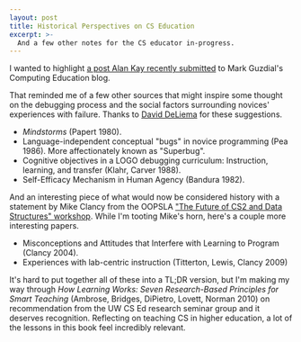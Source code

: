```yaml
---
layout: post
title: Historical Perspectives on CS Education
excerpt: >-
  And a few other notes for the CS educator in-progress.
---
```


I wanted to highlight [a post Alan Kay recently submitted][] to Mark Guzdial's
Computing Education blog.

[a post Alan Kay recently submitted]: https://computinged.wordpress.com/2019/07/15/so-whats-a-notional-machine-anyway-a-guest-blog-post-from-ben-shapiro/#comment-67553

That reminded me of a few other sources that might inspire some thought on the
debugging process and the social factors surrounding novices' experiences with
failure. Thanks to [David DeLiema](http://www.david-deliema.com) for these
suggestions.

- *Mindstorms* (Papert 1980).
- Language-independent conceptual "bugs" in novice programming (Pea 1986). More
  affectionately known as "Superbug".
- Cognitive objectives in a LOGO debugging curriculum: Instruction, learning,
  and transfer (Klahr, Carver 1988).
- Self-Efficacy Mechanism in Human Agency (Bandura 1982).

And an interesting piece of what would now be considered history with a
statement by Mike Clancy from the OOPSLA ["The Future of CS2 and Data
Structures" workshop](https://users.cs.duke.edu/~ola/woduds/clancy.html). While
I'm tooting Mike's horn, here's a couple more interesting papers.

- Misconceptions and Attitudes that Interfere with Learning to Program (Clancy
  2004).
- Experiences with lab-centric instruction (Titterton, Lewis, Clancy 2009)

It's hard to put together all of these into a TL;DR version, but I'm making my
way through *How Learning Works: Seven Research-Based Principles for Smart
Teaching* (Ambrose, Bridges, DiPietro, Lovett, Norman 2010) on recommendation
from the UW CS Ed research seminar group and it deserves recognition.
Reflecting on teaching CS in higher education, a lot of the lessons in this
book feel incredibly relevant.

